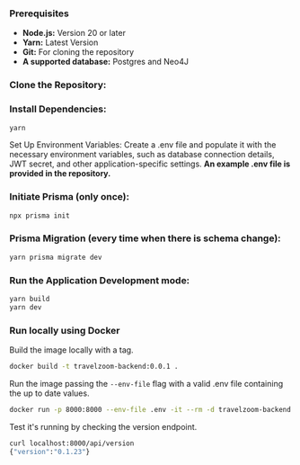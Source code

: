 ### Prerequisites

- **Node.js:** Version 20 or later
- **Yarn:** Latest Version
- **Git:** For cloning the repository
- **A supported database:** Postgres and Neo4J

### Clone the Repository:

### Install Dependencies:

```Bash
yarn
```

Set Up Environment Variables: Create a .env file and populate it with the necessary environment variables, such as database connection details, JWT secret, and other application-specific settings.
**An example .env file is provided in the repository.**

### Initiate Prisma (only once):
```Bash
npx prisma init
```
### Prisma Migration (every time when there is schema change):
```Bash
yarn prisma migrate dev
```



### Run the Application Development mode:

```Bash
yarn build
yarn dev
```


### Run locally using Docker

Build the image locally with a tag.

```Bash
docker build -t travelzoom-backend:0.0.1 .
```

Run the image passing the `--env-file` flag with a valid .env file containing the up to date values. 

```Bash
docker run -p 8000:8000 --env-file .env -it --rm -d travelzoom-backend:0.0.1
```

Test it's running by checking the version endpoint.

```Bash
curl localhost:8000/api/version
{"version":"0.1.23"}
```
